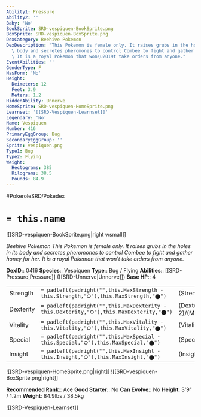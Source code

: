 ```yaml
---
Ability1: Pressure
Ability2: ''
Baby: 'No'
BookSprite: SRD-vespiquen-BookSprite.png
BoxSprite: SRD-vespiquen-BoxSprite.png
DexCategory: Beehive Pokemon
DexDescription: "This Pokemon is female only. It raises grubs in the holes in its\
  \ body and secretes pheromones to control Combee to fight and gather honey for her.\
  \ It is a royal Pokemon that won\u2019t take orders from anyone."
EventAbilities: ''
GenderType: F
HasForm: 'No'
Height:
  Deimeters: 12
  Feet: 3.9
  Meters: 1.2
HiddenAbility: Unnerve
HomeSprite: SRD-vespiquen-HomeSprite.png
Learnset: '[[SRD-Vespiquen-Learnset]]'
Legendary: 'No'
Name: Vespiquen
Number: 416
PrimaryEggGroup: Bug
SecondaryEggGroup: ''
Sprite: vespiquen.png
Type1: Bug
Type2: Flying
Weight:
  Hectograms: 385
  Kilograms: 38.5
  Pounds: 84.9
---
```


#PokeroleSRD/Pokedex

# `= this.name`

![[SRD-vespiquen-BookSprite.png|right wsmall]]

*Beehive Pokemon*
*This Pokemon is female only. It raises grubs in the holes in its body and secretes pheromones to control Combee to fight and gather honey for her. It is a royal Pokemon that won’t take orders from anyone.*

**DexID**:: 0416
**Species**:: Vespiquen
**Type**:: Bug / Flying
**Abilities**:: [[SRD-Pressure|Pressure]] ([[SRD-Unnerve|Unnerve]])
**Base HP**:: 4

|           |                                                                                        |                                          |
| --------- | -------------------------------------------------------------------------------------- | ---------------------------------------- |
| Strength  | `= padleft(padright("",this.MaxStrength - this.Strength,"⭘"),this.MaxStrength,"⬤")`    | (Strength::2)/(MaxStrength::5)   |
| Dexterity | `= padleft(padright("",this.MaxDexterity - this.Dexterity,"⭘"),this.MaxDexterity,"⬤")` | (Dexterity:: 2)/(MaxDexterity::4) |
| Vitality  | `= padleft(padright("",this.MaxVitality - this.Vitality,"⭘"),this.MaxVitality,"⬤")`    | (Vitality::3)/(MaxVitality::6)   |
| Special   | `= padleft(padright("",this.MaxSpecial - this.Special,"⭘"),this.MaxSpecial,"⬤")`       | (Special::2)/(MaxSpecial::5)     |
| Insight   | `= padleft(padright("",this.MaxInsight - this.Insight,"⭘"),this.MaxInsight,"⬤")`       | (Insight::3)/(MaxInsight::6)     |

![[SRD-vespiquen-HomeSprite.png|right]]
![[SRD-vespiquen-BoxSprite.png|right]]

**Recommended Rank**:: Ace
**Good Starter**:: No
**Can Evolve**:: No
**Height**: 3'9" / 1.2m
**Weight**: 84.9lbs / 38.5kg

![[SRD-Vespiquen-Learnset]]